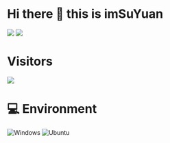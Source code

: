 # Hi there 👋 this is imSuYuan
![](https://github-readme-stats.vercel.app/api?username=imSuYuan&show_icons=true&include_all_commits=true&theme=radical)
![](https://github-readme-stats.vercel.app/api/top-langs/?username=imSuYuan&layout=compact&langs_count=10&theme=radical)

# Visitors
![](https://count.getloli.com/get/@imSuYuana?theme=gelbooru)

# 💻 Environment
![Windows](https://img.shields.io/badge/Windows%2011-00BBFF?style=flat-square&logo=Windows&logoColor=ffffff)
![Ubuntu](https://img.shields.io/badge/Ubuntu%2022%2e04-dd4814?style=flat-square&logo=ubuntu&logoColor=ffffff)
